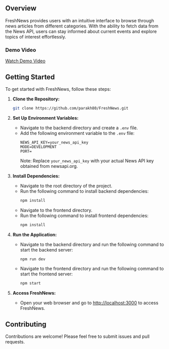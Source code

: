 ## Overview
FreshNews provides users with an intuitive interface to browse through news articles from different categories. With the ability to fetch data from the News API, users can stay informed about current events and explore topics of interest effortlessly.

### Demo Video
[Watch Demo Video](video1664476956.mp4)

## Getting Started
To get started with FreshNews, follow these steps:

1. **Clone the Repository:**
   ```bash
   git clone https://github.com/parakh80/FreshNews.git
   ```

2. **Set Up Environment Variables:**
   - Navigate to the backend directory and create a `.env` file.
   - Add the following environment variable to the `.env` file:
     ```
     NEWS_API_KEY=your_news_api_key
     MODE=DEVELOPMENT
     PORT=
     ```
     Note: Replace `your_news_api_key` with your actual News API key obtained from newsapi.org.

3. **Install Dependencies:**
   - Navigate to the root directory of the project.
   - Run the following command to install backend dependencies:
     ```bash
     npm install
     ```
   - Navigate to the frontend directory.
   - Run the following command to install frontend dependencies:
     ```bash
     npm install
     ```

4. **Run the Application:**
   - Navigate to the backend directory and run the following command to start the backend server:
     ```bash
     npm run dev
     ```
   - Navigate to the frontend directory and run the following command to start the frontend server:
     ```bash
     npm start
     ```

5. **Access FreshNews:**
   - Open your web browser and go to [http://localhost:3000](http://localhost:3000) to access FreshNews.

## Contributing
Contributions are welcome! Please feel free to submit issues and pull requests.
